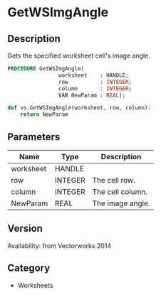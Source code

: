 # GetWSImgAngle

## Description
Gets the specified worksheet cell's image angle.

```pascal
PROCEDURE GetWSImgAngle(
				worksheet    : HANDLE;
				row          : INTEGER;
				column       : INTEGER;
				VAR NewParam : REAL);
```

```python
def vs.GetWSImgAngle(worksheet, row, column):
    return NewParam
```

## Parameters
|Name|Type|Description|
|---|---|---|
|worksheet|HANDLE|   |
|row|INTEGER|The cell row.|
|column|INTEGER|The cell column.|
|NewParam|REAL|The image angle.|

## Version
Availability: from Vectorworks 2014

## Category
* Worksheets

